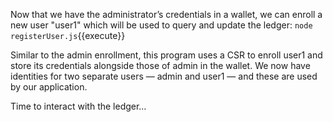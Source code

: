 Now that we have the administrator’s credentials in a wallet, we can enroll a new user "user1" which will be used to query and update the ledger:
`node registerUser.js`{{execute}}

Similar to the admin enrollment, this program uses a CSR to enroll user1 and store its credentials alongside those of admin in the wallet. We now have identities for two separate users — admin and user1 — and these are used by our application.

Time to interact with the ledger…
